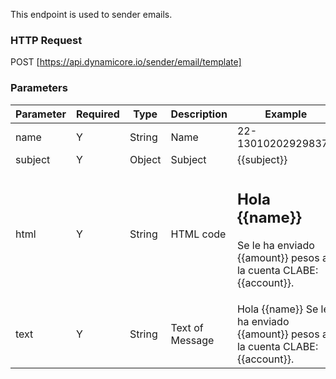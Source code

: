 This endpoint is used to sender emails.
### HTTP Request

POST [https://api.dynamicore.io/sender/email/template]

### Parameters

| Parameter | Required | Type | Description | Example |
| --------- | --------- | --------- | --------- |--------- |
| name | Y | String | Name  | 22-130102029298373 |
| subject | Y | Object | Subject | {{subject}} |
| html | Y | String | HTML code | <html><body><div><h2>Hola {{name}} </div></h2> <p>Se le ha enviado {{amount}} pesos a la cuenta CLABE: {{account}}. </p></body></html> |
| text | Y | String | Text of Message | Hola {{name}} Se le ha enviado {{amount}} pesos a la cuenta CLABE: {{account}}. |